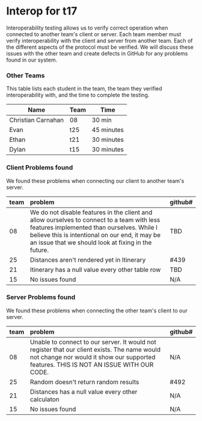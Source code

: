 # Interop for t17

Interoperability testing allows us to verify correct operation when connected to another team's client or server.
Each team member must verify interoperability with the client and server from another team.
Each of the different aspects of the protocol must be verified.
We will discuss these issues with the other team and create defects in GitHub for any problems found in our system.
 
### Other Teams

This table lists each student in the team, the team they verified interoperability with, and the time to complete the testing.

| Name | Team | Time |
| ---- | ---- | ---- |
| Christian Carnahan | 08 | 30 min |
| Evan | t25 | 45 minutes |
| Ethan | t21 | 30 minutes |
| Dylan | t15 | 30 minutes |


### Client Problems found

We found these problems when connecting our client to another team's server.

| team | problem | github# |
| :--- |  :--- | --- |
| 08 | We do not disable features in the client and allow ourselves to connect to a team with less features implemented than ourselves. While I believe this is intentional on our end, it may be an issue that we should look at fixing in the future. | TBD |
| 25 | Distances aren't rendered yet in Itinerary | #439 |
| 21 | Itinerary has a null value every other table row | TBD |
| 15 | No issues found | N/A |


### Server Problems found

We found these problems when connecting the other team's client to our server.

| team |  problem | github# |
| :--- |  :--- | --- |
| 08 | Unable to connect to our server. It would not register that our client exists. The name would not change nor would it show our supported features. THIS IS NOT AN ISSUE WITH OUR CODE. | N/A |
| 25 | Random doesn't return random results | #492 |
| 21 | Distances has a null value every other calculaton| N/A |
| 15 | No issues found | N/A |
